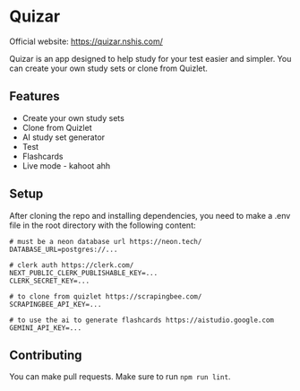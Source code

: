 # Quizar

Official website: https://quizar.nshis.com/

Quizar is an app designed to help study for your test easier and simpler. You can create your own study sets or clone from Quizlet.

## Features

- Create your own study sets
- Clone from Quizlet
- AI study set generator
- Test
- Flashcards
- Live mode - kahoot ahh

## Setup

After cloning the repo and installing dependencies, you need to make a .env file in the root directory with the following content:

```
# must be a neon database url https://neon.tech/
DATABASE_URL=postgres://...

# clerk auth https://clerk.com/
NEXT_PUBLIC_CLERK_PUBLISHABLE_KEY=...
CLERK_SECRET_KEY=...

# to clone from quizlet https://scrapingbee.com/
SCRAPINGBEE_API_KEY=...

# to use the ai to generate flashcards https://aistudio.google.com
GEMINI_API_KEY=...
```

## Contributing

You can make pull requests. Make sure to run `npm run lint`.
